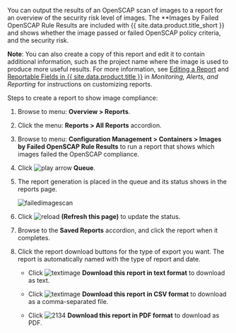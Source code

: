 You can output the results of an OpenSCAP scan of images to a report for an overview of the security risk level of images. The **Images by Failed OpenSCAP Rule Results are included with {{ site.data.product.title_short }} and shows whether the image passed or failed OpenSCAP policy criteria, and the security risk.


**Note**: You can also create a copy of this report and edit it to contain additional information, such as the project name where the image is used to produce more useful results. For more information, see [Editing a Report](https://www.ibm.com/support/knowledgecenter/SSFC4F_2.0.0/Infra_mgmt/monitoring_alerts_and_reporting/index.html#editing-a-report) and [Reportable Fields in {{ site.data.product.title }}](https://www.ibm.com/support/knowledgecenter/SSFC4F_2.0.0/Infra_mgmt/monitoring_alerts_and_reporting/index.html#reportable-fields-in-ibm-cloud-pak-for-multicloud-management---infrastructure-management)
in *Monitoring, Alerts, and Reporting* for instructions on customizing reports.

Steps to create a report to show image compliance:

1. Browse to menu: **Overview > Reports**.

2. Click the menu: **Reports > All Reports** accordion.

3. Browse to menu: **Configuration Management > Containers > Images by Failed OpenSCAP Rule Results** to run a report that shows which images failed the OpenSCAP compliance.

4. Click ![play arrow](../images/play_arrow.png) **Queue**.

5. The report generation is placed in the queue and its status shows in the reports page.

    ![failedimagescan](../images/failedimagescan.png)

6. Click ![reload](../images/reload.png) **(Refresh this page)** to update the status.

7. Browse to the **Saved Reports** accordion, and click the report when it completes.

8. Click the report download buttons for the type of export you want. The report is automatically named with the type of report and date.

      - Click ![textimage](../images/textimage.png) **Download this report in text format** to download as text.

      - Click ![textimage](../images/textimage.png) **Download this report in CSV format** to download as a comma-separated file.

      - Click ![2134](../images/2134.png) **Download this report in PDF format** to download as PDF.
